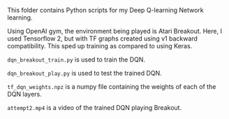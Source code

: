 This folder contains Python scripts for my Deep Q-learning Network learning.

Using OpenAI gym, the environment being played is Atari Breakout.
Here, I used Tensorflow 2, but with TF graphs created using v1 backward compatibility. This sped up training as compared to using Keras.

`dqn_breakout_train.py` is used to train the DQN.

`dqn_breakout_play.py` is used to test the trained DQN.

`tf_dqn_weights.npz` is a numpy file containing the weights of each of the DQN layers.

`attempt2.mp4` is a video of the trained DQN playing Breakout.
